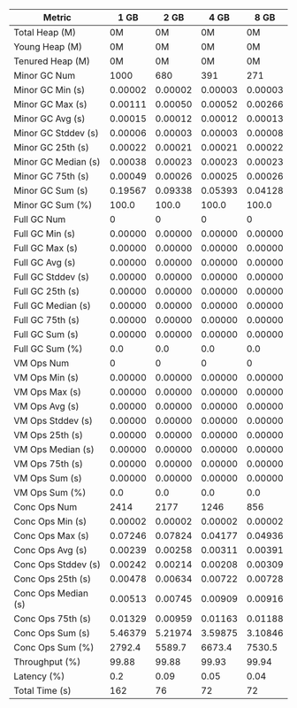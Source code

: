 | Metric | 1 GB | 2 GB | 4 GB | 8 GB |
|------|----|----|----|----|
| Total Heap (M) | 0M | 0M | 0M | 0M |
| Young Heap (M) | 0M | 0M | 0M | 0M |
| Tenured Heap (M) | 0M | 0M | 0M | 0M |
| Minor GC Num | 1000 | 680 | 391 | 271 |
| Minor GC Min (s) | 0.00002 | 0.00002 | 0.00003 | 0.00003 |
| Minor GC Max (s) | 0.00111 | 0.00050 | 0.00052 | 0.00266 |
| Minor GC Avg (s) | 0.00015 | 0.00012 | 0.00012 | 0.00013 |
| Minor GC Stddev (s) | 0.00006 | 0.00003 | 0.00003 | 0.00008 |
| Minor GC 25th (s) | 0.00022 | 0.00021 | 0.00021 | 0.00022 |
| Minor GC Median (s) | 0.00038 | 0.00023 | 0.00023 | 0.00023 |
| Minor GC 75th (s) | 0.00049 | 0.00026 | 0.00025 | 0.00026 |
| Minor GC Sum (s) | 0.19567 | 0.09338 | 0.05393 | 0.04128 |
| Minor GC Sum (%) | 100.0 | 100.0 | 100.0 | 100.0 |
| Full GC Num | 0 | 0 | 0 | 0 |
| Full GC Min (s) | 0.00000 | 0.00000 | 0.00000 | 0.00000 |
| Full GC Max (s) | 0.00000 | 0.00000 | 0.00000 | 0.00000 |
| Full GC Avg (s) | 0.00000 | 0.00000 | 0.00000 | 0.00000 |
| Full GC Stddev (s) | 0.00000 | 0.00000 | 0.00000 | 0.00000 |
| Full GC 25th (s) | 0.00000 | 0.00000 | 0.00000 | 0.00000 |
| Full GC Median (s) | 0.00000 | 0.00000 | 0.00000 | 0.00000 |
| Full GC 75th (s) | 0.00000 | 0.00000 | 0.00000 | 0.00000 |
| Full GC Sum (s) | 0.00000 | 0.00000 | 0.00000 | 0.00000 |
| Full GC Sum (%) | 0.0 | 0.0 | 0.0 | 0.0 |
| VM Ops Num | 0 | 0 | 0 | 0 |
| VM Ops Min (s) | 0.00000 | 0.00000 | 0.00000 | 0.00000 |
| VM Ops Max (s) | 0.00000 | 0.00000 | 0.00000 | 0.00000 |
| VM Ops Avg (s) | 0.00000 | 0.00000 | 0.00000 | 0.00000 |
| VM Ops Stddev (s) | 0.00000 | 0.00000 | 0.00000 | 0.00000 |
| VM Ops 25th (s) | 0.00000 | 0.00000 | 0.00000 | 0.00000 |
| VM Ops Median (s) | 0.00000 | 0.00000 | 0.00000 | 0.00000 |
| VM Ops 75th (s) | 0.00000 | 0.00000 | 0.00000 | 0.00000 |
| VM Ops Sum (s) | 0.00000 | 0.00000 | 0.00000 | 0.00000 |
| VM Ops Sum (%) | 0.0 | 0.0 | 0.0 | 0.0 |
| Conc Ops Num | 2414 | 2177 | 1246 | 856 |
| Conc Ops Min (s) | 0.00002 | 0.00002 | 0.00002 | 0.00002 |
| Conc Ops Max (s) | 0.07246 | 0.07824 | 0.04177 | 0.04936 |
| Conc Ops Avg (s) | 0.00239 | 0.00258 | 0.00311 | 0.00391 |
| Conc Ops Stddev (s) | 0.00242 | 0.00214 | 0.00208 | 0.00309 |
| Conc Ops 25th (s) | 0.00478 | 0.00634 | 0.00722 | 0.00728 |
| Conc Ops Median (s) | 0.00513 | 0.00745 | 0.00909 | 0.00916 |
| Conc Ops 75th (s) | 0.01329 | 0.00959 | 0.01163 | 0.01188 |
| Conc Ops Sum (s) | 5.46379 | 5.21974 | 3.59875 | 3.10846 |
| Conc Ops Sum (%) | 2792.4 | 5589.7 | 6673.4 | 7530.5 |
| Throughput (%) | 99.88 | 99.88 | 99.93 | 99.94 |
| Latency (%) | 0.2 | 0.09 | 0.05 | 0.04 |
| Total Time (s) | 162 | 76 | 72 | 72 |
